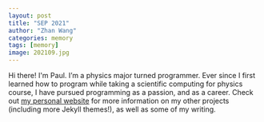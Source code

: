 ```yaml
---
layout: post
title: "SEP 2021"
author: "Zhan Wang"
categories: memory
tags: [memory]
image: 202109.jpg
---
```


Hi there! I'm Paul. I’m a physics major turned programmer. Ever since I first learned how to program while taking a scientific computing for physics course, I have pursued programming as a passion, and as a career. Check out [my personal website](https://www.lenpaul.com/) for more information on my other projects (including more Jekyll themes!), as well as some of my writing.
